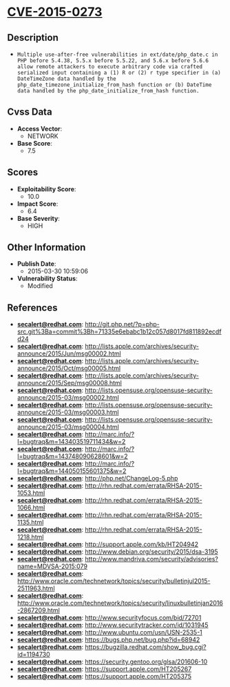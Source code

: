 
# [CVE-2015-0273](https://cve.mitre.org/cgi-bin/cvename.cgi?name=CVE-2015-0273)

## Description

- `Multiple use-after-free vulnerabilities in ext/date/php_date.c in PHP before 5.4.38, 5.5.x before 5.5.22, and 5.6.x before 5.6.6 allow remote attackers to execute arbitrary code via crafted serialized input containing a (1) R or (2) r type specifier in (a) DateTimeZone data handled by the php_date_timezone_initialize_from_hash function or (b) DateTime data handled by the php_date_initialize_from_hash function.`

## Cvss Data

- **Access Vector**:
  - NETWORK
- **Base Score**:
  - 7.5

## Scores

- **Exploitability Score**:
  - 10.0
- **Impact Score**:
  - 6.4
- **Base Severity**:
  - HIGH

## Other Information

- **Publish Date**:
  - 2015-03-30 10:59:06
- **Vulnerability Status**:
  - Modified

## References

- **secalert@redhat.com**: http://git.php.net/?p=php-src.git%3Ba=commit%3Bh=71335e6ebabc1b12c057d8017fd811892ecdfd24
- **secalert@redhat.com**: http://lists.apple.com/archives/security-announce/2015/Jun/msg00002.html
- **secalert@redhat.com**: http://lists.apple.com/archives/security-announce/2015/Oct/msg00005.html
- **secalert@redhat.com**: http://lists.apple.com/archives/security-announce/2015/Sep/msg00008.html
- **secalert@redhat.com**: http://lists.opensuse.org/opensuse-security-announce/2015-03/msg00002.html
- **secalert@redhat.com**: http://lists.opensuse.org/opensuse-security-announce/2015-03/msg00003.html
- **secalert@redhat.com**: http://lists.opensuse.org/opensuse-security-announce/2015-03/msg00004.html
- **secalert@redhat.com**: http://marc.info/?l=bugtraq&m=143403519711434&w=2
- **secalert@redhat.com**: http://marc.info/?l=bugtraq&m=143748090628601&w=2
- **secalert@redhat.com**: http://marc.info/?l=bugtraq&m=144050155601375&w=2
- **secalert@redhat.com**: http://php.net/ChangeLog-5.php
- **secalert@redhat.com**: http://rhn.redhat.com/errata/RHSA-2015-1053.html
- **secalert@redhat.com**: http://rhn.redhat.com/errata/RHSA-2015-1066.html
- **secalert@redhat.com**: http://rhn.redhat.com/errata/RHSA-2015-1135.html
- **secalert@redhat.com**: http://rhn.redhat.com/errata/RHSA-2015-1218.html
- **secalert@redhat.com**: http://support.apple.com/kb/HT204942
- **secalert@redhat.com**: http://www.debian.org/security/2015/dsa-3195
- **secalert@redhat.com**: http://www.mandriva.com/security/advisories?name=MDVSA-2015:079
- **secalert@redhat.com**: http://www.oracle.com/technetwork/topics/security/bulletinjul2015-2511963.html
- **secalert@redhat.com**: http://www.oracle.com/technetwork/topics/security/linuxbulletinjan2016-2867209.html
- **secalert@redhat.com**: http://www.securityfocus.com/bid/72701
- **secalert@redhat.com**: http://www.securitytracker.com/id/1031945
- **secalert@redhat.com**: http://www.ubuntu.com/usn/USN-2535-1
- **secalert@redhat.com**: https://bugs.php.net/bug.php?id=68942
- **secalert@redhat.com**: https://bugzilla.redhat.com/show_bug.cgi?id=1194730
- **secalert@redhat.com**: https://security.gentoo.org/glsa/201606-10
- **secalert@redhat.com**: https://support.apple.com/HT205267
- **secalert@redhat.com**: https://support.apple.com/HT205375
